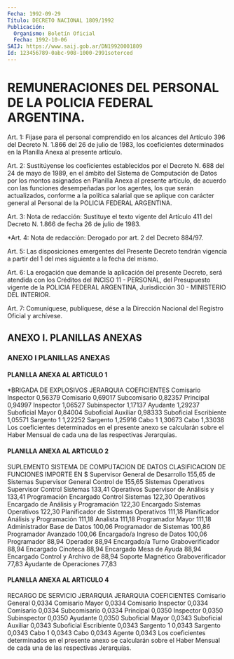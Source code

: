 ```yaml
---
Fecha: 1992-09-29
Título: DECRETO NACIONAL 1809/1992
Publicación:
  Organismo: Boletín Oficial
  Fecha: 1992-10-06
SAIJ: https://www.saij.gob.ar/DN19920001809
Id: 123456789-0abc-908-1000-2991soterced
---
```

# REMUNERACIONES DEL PERSONAL DE LA POLICIA FEDERAL ARGENTINA.

<a id="1"></a>
Art. 1: Fijase para el personal comprendido en los alcances del Artículo 396 del Decreto N. 1.866 del 26 de julio de 1983, los coeficientes determinados en la Planilla Anexa al presente artículo.

<a id="2"></a>
Art. 2: Sustitúyense los coeficientes  establecidos por el Decreto N. 688 del 24 de mayo de 1989, en el ámbito del Sistema de Computación de Datos por los montos asignados en Planilla  Anexa al presente  artículo,  de acuerdo con las funciones desempeñadas  por los agentes, los que serán actualizados,  conforme  a  la política salarial que se aplique con carácter general al Personal de la POLICIA FEDERAL ARGENTINA.

<a id="3"></a>
Art. 3: Nota de redacción: Sustituye el texto vigente del Artículo 411 del Decreto N. 1.866  de  fecha  26  de julio de 1983.

<a id="4"></a>
*Art. 4: Nota de redacción: Derogado por art. 2 del Decreto 884/97.

<a id="5"></a>
Art. 5: Las disposiciones  emergentes  del Presente Decreto tendrán vigencia a partir del 1 del mes siguiente a la fecha del mismo.

<a id="6"></a>
Art. 6: La erogación que demande la aplicación del presente Decreto, será atendida con los Créditos del INCISO 11 - PERSONAL, del Presupuesto vigente de la POLICIA FEDERAL ARGENTINA, Jurisdicción 30 - MINISTERIO DEL INTERIOR.

<a id="7"></a>
Art. 7: Comuníquese, publíquese, dése a la Dirección Nacional del Registro Oficial y archívese.

## ANEXO I. PLANILLAS ANEXAS

### ANEXO I PLANILLAS ANEXAS

#### PLANILLA ANEXA AL ARTICULO 1

<a id="1"></a>
*BRIGADA DE EXPLOSIVOS JERARQUIA                                COEFICIENTES Comisario Inspector                        0,56379 Comisario                                  0,69017 Subcomisario                               0,82357 Principal                                  0,94997 Inspector                                  1,06527 Subinspector                               1,17137 Ayudante                                   1,29237  Suboficial Mayor                           0,84004 Suboficial Auxiliar                        0,98333 Suboficial Escribiente                     1,05571 Sargento 1                                 1,22252 Sargento                                   1,25916 Cabo 1                                     1,30673 Cabo                                       1,33038  Los coeficientes determinados en el presente anexo se calcularán sobre el Haber Mensual de cada una de las respectivas Jerarquías.

#### PLANILLA ANEXA AL ARTICULO 2

<a id="2"></a>
SUPLEMENTO SISTEMA DE COMPUTACION DE DATOS  CLASIFICACION DE FUNCIONES              IMPORTE EN $ Supervisor General de Desarrollo           155,65 de Sistemas Supervisor General Control de              155,65 Sistemas Operativos Supervisor Control Sistemas                133,41 Operativos Supervisor de Análisis y                   133,41 Programación Encargado Control Sistemas                 122,30 Operativos Encargado de Análisis y Programación       122,30 Encargado Sistemas Operativos              122,30 Planificador de Sistemas Operativos        111,18 Planificador Análisis y Programación       111,18 Analista                                   111,18 Programador Mayor                          111,18 Administrador Base de Datos                100,06 Programador de Sistemas                    100,86 Programador Avanzado                       100,06 Encargado/a Ingreso de Datos               100,06 Programador                                 88,94 Operador                                    88,94 Encargado/a Turno Graboverificador          88,94 Encargado Cinoteca                          88,94 Encargado Mesa de Ayuda                     88,94 Encargado Control y Archivo de              88,94 Soporte Magnético Graboverificador                            77,83 Ayudante  de  Operaciones                   77,83

#### PLANILLA ANEXA AL ARTICULO 4

<a id="3"></a>
RECARGO DE SERVICIO JERARQUIA  JERARQUIA                               COEFICIENTES Comisario General                          0,0334 Comisario Mayor                            0,0334 Comisario Inspector                        0,0334 Comisario                                  0,0334 Subcomisario                               0,0334 Principal                                  0,0350 Inspector                                  0,0350 Subinspector                               0,0350 Ayudante                                   0,0350 Suboficial Mayor                           0,0343 Suboficial Auxiliar                        0,0343 Suboficial Escribiente                     0,0343 Sargento 1                                 0,0343 Sargento                                   0,0343 Cabo 1                                     0,0343 Cabo                                       0,0343 Agente                                     0,0343  Los coeficientes determinados en el presente anexo se calcularán sobre el Haber Mensual de cada una de las respectivas Jerarquías.